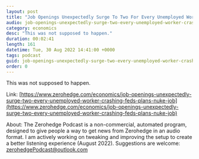```yaml
---
layout: post
title: "Job Openings Unexpectedly Surge To Two For Every Unemployed Worker, Crashing Fed's Plans To Nuke The Job Market"
audio: job-openings-unexpectedly-surge-two-every-unemployed-worker-crashing-feds-plans-nuke-job-0
category: economics
desc: "This was not supposed to happen."
duration: 00:02:41
length: 161
datetime: Tue, 30 Aug 2022 14:41:00 +0000
tags: podcast
guid: job-openings-unexpectedly-surge-two-every-unemployed-worker-crashing-feds-plans-nuke-job-0
order: 0
---
```

This was not supposed to happen.

Link: [https://www.zerohedge.com/economics/job-openings-unexpectedly-surge-two-every-unemployed-worker-crashing-feds-plans-nuke-job](https://www.zerohedge.com/economics/job-openings-unexpectedly-surge-two-every-unemployed-worker-crashing-feds-plans-nuke-job)

About: The Zerohedge Podcast is a non-commercial, automated program, designed to give people a way to get news from Zerohedge in an audio format.  I am actively working on tweaking and improving the setup to create a better listening experience (August 2022).  Suggestions are welcome: [zerohedgePodcast@outlook.com](mailto:zerohedgePodcast@outlook.com)